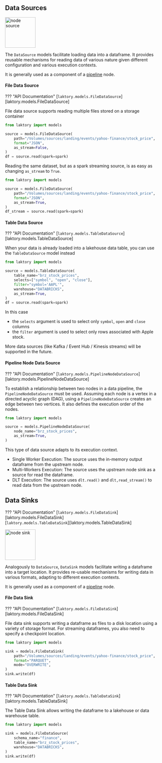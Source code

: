 ## Data Sources
<img src="/../../images/source_logo.png" alt="node source" width="100"/>

The `DataSource` models facilitate loading data into a dataframe. It provides 
reusable mechanisms for reading data of various nature given different
configuration and various execution contexts.

It is generally used as a component of a [pipeline](pipeline.md) node.


#### File Data Source
??? "API Documentation"
    [`laktory.models.FileDataSource`][laktory.models.FileDataSource]<br>

File data source supports reading multiple files stored on a storage container

```py
from laktory import models

source = models.FileDataSource(
    path="/Volumes/sources/landing/events/yahoo-finance/stock_price",
    format="JSON",
    as_stream=False,
)
df = source.read(spark=spark)
```

Reading the same dataset, but as a spark streaming source, is as easy as changing `as_stream` to `True`.
```py
from laktory import models

source = models.FileDataSource(
    path="/Volumes/sources/landing/events/yahoo-finance/stock_price",
    format="JSON",
    as_stream=True,
)
df_stream = source.read(spark=spark)
```

#### Table Data Source
??? "API Documentation"
    [`laktory.models.TableDataSource`][laktory.models.TableDataSource]<br>

When your data is already loaded into a lakehouse data table, you can use the 
`TableDataSource` model instead

```py
from laktory import models

source = models.TableDataSource(
    table_name="brz_stock_prices",
    selects=["symbol", "open", "close"],
    filter="symbol='AAPL'",
    warehouse="DATABRICKS",
    as_stream=True,
)
df = source.read(spark=spark)
```
In this case

* the `selects` argument is used to select only `symbol`, `open` and `close` columns
* the `filter` argument is used to select only rows associated with Apple stock.  

More data sources (like Kafka / Event Hub / Kinesis streams) will be supported
in the future.

#### Pipeline Node Data Source
??? "API Documentation"
    [`laktory.models.PipelineNodeDataSource`][laktory.models.PipelineNodeDataSource]<br>

To establish a relationship between two nodes in a data pipeline, the 
`PipelineNodeDataSource` must be used. Assuming each node is a vertex in a 
directed acyclic graph (DAG), using a `PipelineNodeDataSource` creates an edge
between two vertices. It also defines the execution order of the nodes.
```py
from laktory import models

source = models.PipelineNodeDataSource(
    node_name="brz_stock_prices",
    as_stream=True,
)
```
This type of data source adapts to its execution context.

* Single Worker Execution: The source uses the in-memory output dataframe from
  the upstream node.
* Multi-Workers Execution: The source uses the upstream node sink as a source 
  for read the dataframe.
* DLT Execution: The source uses `dlt.read()` and `dlt,read_stream()` to read 
  data from the upstream node.
     

## Data Sinks
??? "API Documentation"
    [`laktory.models.FileDataSink`][laktory.models.FileDataSink]<br>
    [`laktory.models.TableDataSink`][laktory.models.TableDataSink]<br>

<img src="/../../images/sink_logo.png" alt="node sink" width="100"/>

Analogously to `DataSource`, `DataSink` models facilitate writing a dataframe
into a target location. It provides re-usable mechanisms for writing data 
in various formats, adapting to different execution contexts.

It is generally used as a component of a [pipeline](pipeline.md) node.

#### File Data Sink
??? "API Documentation"
    [`laktory.models.FileDataSink`][laktory.models.FileDataSink]<br>

File data sink supports writing a dataframe as files to a disk location
using a variety of storage format. For streaming dataframes, you also need to
specify a checkpoint location.

```py
from laktory import models

sink = models.FileDataSink(
    path="/Volumes/sources/landing/events/yahoo-finance/stock_price",
    format="PARQUET",
    mode="OVERWRITE",
)
sink.write(df)
```

#### Table Data Sink
??? "API Documentation"
    [`laktory.models.TableDataSink`][laktory.models.TableDataSink]<br>

The Table Data Sink allows writing the dataframe to a lakehouse or data 
warehouse table.

```py
from laktory import models

sink = models.FileDataSource(
    schema_name="finance",
    table_name="brz_stock_prices",
    warehouse="DATABRICKS",
)
sink.write(df)
``` 